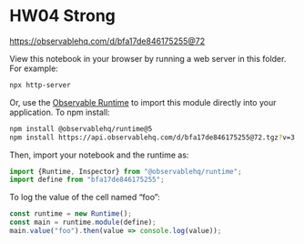 # HW04 Strong

https://observablehq.com/d/bfa17de846175255@72

View this notebook in your browser by running a web server in this folder. For
example:

~~~sh
npx http-server
~~~

Or, use the [Observable Runtime](https://github.com/observablehq/runtime) to
import this module directly into your application. To npm install:

~~~sh
npm install @observablehq/runtime@5
npm install https://api.observablehq.com/d/bfa17de846175255@72.tgz?v=3
~~~

Then, import your notebook and the runtime as:

~~~js
import {Runtime, Inspector} from "@observablehq/runtime";
import define from "bfa17de846175255";
~~~

To log the value of the cell named “foo”:

~~~js
const runtime = new Runtime();
const main = runtime.module(define);
main.value("foo").then(value => console.log(value));
~~~
